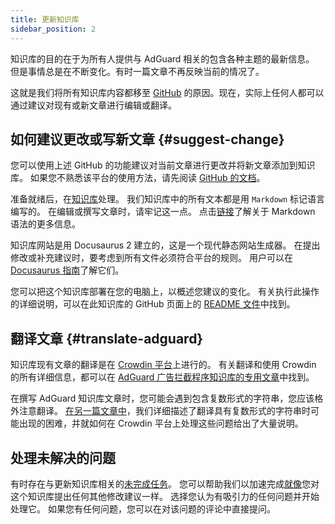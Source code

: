 ```yaml
---
title: 更新知识库
sidebar_position: 2
---
```


知识库的目的在于为所有人提供与 AdGuard 相关的包含各种主题的最新信息。 但是事情总是在不断变化。有时一篇文章不再反映当前的情况了。

这就是我们将所有知识库内容都移至 [GitHub](https://github.com/AdguardTeam/KnowledgeBase) 的原因。现在，实际上任何人都可以通过建议对现有或新文章进行编辑或翻译。

## 如何建议更改或写新文章 {#suggest-change}

您可以使用上述 GitHub 的功能建议对当前文章进行更改并将新文章添加到知识库。 如果您不熟悉该平台的使用方法，请先阅读 [GitHub 的文档](https://docs.github.com/en)。

准备就绪后，在[知识库](https://github.com/AdguardTeam/KnowledgeBase)处理。 我们知识库中的所有文本都是用 `Markdown` 标记语言编写的。 在编辑或撰写文章时，请牢记这一点。 点击[链接](https://docs.github.com/en/get-started/writing-on-github/getting-started-with-writing-and-formatting-on-github/basic-writing-and-formatting-syntax)了解关于 Markdown 语法的更多信息。

知识库网站是用 Docusaurus 2 建立的，这是一个现代静态网站生成器。 在提出修改或补充建议时，要考虑到所有文件必须符合平台的规则。 用户可以在 [ Docusaurus 指南](https://docusaurus.io/docs/category/guides)了解它们。

您可以把这个知识库部署在您的电脑上，以概述您建议的变化。 有关执行此操作的详细说明，可以在此知识库的 GitHub 页面上的 [README 文件](https://github.com/AdguardTeam/KnowledgeBase#readme)中找到。

## 翻译文章 {#translate-adguard}

知识库现有文章的翻译是在 [Crowdin 平台](https://crowdin.com/profile/adguard)上进行的。 有关翻译和使用 Crowdin 的所有详细信息，都可以在 [AdGuard 广告拦截程序知识库的专用文章](../translate/guidelines)中找到。

在撰写 AdGuard 知识库文章时，您可能会遇到包含复数形式的字符串，您应该格外注意翻译。 [在另一篇文章中](../translate/plural-forms)，我们详细描述了翻译具有复数形式的字符串时可能出现的困难，并就如何在 Crowdin 平台上处理这些问题给出了大量说明。

## 处理未解决的问题

有时存在与更新知识库相关的[未完成任务](https://github.com/AdguardTeam/KnowledgeBase/issues)。 您可以帮助我们以加速完成[就像](#suggest-change)您对这个知识库提出任何其他修改建议一样。 选择您认为有吸引力的任何问题并开始处理它。 如果您有任何问题，您可以在对该问题的评论中直接提问。
